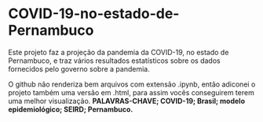 # COVID-19-no-estado-de-Pernambuco
Este projeto faz a projeção da pandemia da COVID-19, no estado de Pernambuco, e traz vários resultados estatísticos sobre os dados fornecidos pelo governo sobre a pandemia.

O github não renderiza bem arquivos com extensão .ipynb, então adiconei o projeto também uma versão em .html, para assim vocês conseguirem terem uma melhor visualização. 
<b>PALAVRAS-CHAVE;<b> COVID-19; Brasil; modelo epidemiológico; SEIRD; Pernambuco.
